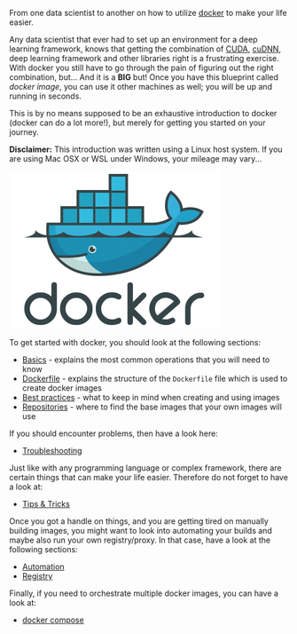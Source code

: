 From one data scientist to another on how to utilize [docker](https://www.docker.com/) 
to make your life easier.

Any data scientist that ever had to set up an environment for a deep learning
framework, knows that getting the combination of [CUDA](https://developer.nvidia.com/cuda), 
[cuDNN](https://developer.nvidia.com/cudnn), deep learning framework and other 
libraries right is a frustrating exercise. With docker you still have to go through 
the pain of figuring out the right combination, but... And it is a **BIG** but! Once you 
have this blueprint called *docker image*, you can use it other machines as well; you 
will be up and running in seconds.

This is by no means supposed to be an exhaustive introduction to docker (docker 
can do a lot more!), but merely for getting you started on your journey.

**Disclaimer:** This introduction was written using a Linux host system. If you are using
Mac OSX or WSL under Windows, your mileage may vary...


![Docker](img/docker-logo.png)

To get started with docker, you should look at the following sections:

* [Basics](basics.md) - explains the most common operations that you will need to know 
* [Dockerfile](dockerfile.md) - explains the structure of the `Dockerfile` file which 
  is used to create docker images
* [Best practices](best_practices.md) - what to keep in mind when creating and using images
* [Repositories](repos.md) - where to find the base images that your own images will use

If you should encounter problems, then have a look here:

* [Troubleshooting](troubleshooting.md)

Just like with any programming language or complex framework, there are certain
things that can make your life easier. Therefore do not forget to have a look at:

* [Tips & Tricks](tips_and_tricks.md)

Once you got a handle on things, and you are getting tired on manually building images, 
you might want to look into automating your builds and maybe also run your own 
registry/proxy. In that case, have a look at the following sections:

* [Automation](automation.md)
* [Registry](registry.md)

Finally, if you need to orchestrate multiple docker images, you can have a look at:

* [docker compose](https://docs.docker.com/compose/)
